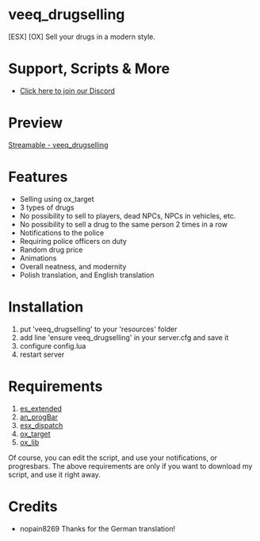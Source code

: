 
# veeq_drugselling
[ESX] [OX] Sell your drugs in a modern style. 

# Support, Scripts & More
- [Click here to join our Discord](https://discord.gg/vaE4wu6zsD)

# Preview
[Streamable - veeq_drugselling](https://streamable.com/ify0ds)

# Features
- Selling using ox_target
- 3 types of drugs
- No possibility to sell to players, dead NPCs, NPCs in vehicles, etc.
- No possibility to sell a drug to the same person 2 times in a row
- Notifications to the police
- Requiring police officers on duty
- Random drug price
- Animations
- Overall neatness, and modernity
- Polish translation, and English translation

# Installation
1. put 'veeq_drugselling' to your 'resources' folder
2. add line 'ensure veeq_drugselling' in your server.cfg and save it
3. configure config.lua
4. restart server

# Requirements
1. [es_extended](https://github.com/esx-framework/esx_core/tree/main/%5Bcore%5D/es_extended)
2. [an_progBar](https://github.com/aymannajim/an_progBar)
3. [esx_dispatch](https://forum.cfx.re/t/esx-free-dispatch-notifications/2436835)
4. [ox_target](https://forum.cfx.re/t/free-ox-target/4915598)
5. [ox_lib](https://github.com/overextended/ox_lib)

Of course, you can edit the script, and use your notifications, or progresbars. The above requirements are only if you want to download my script, and use it right away.

# Credits
- nopain8269 Thanks for the German translation!
